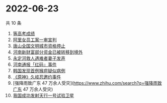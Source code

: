 # 2022-06-23

共 10 条

<!-- BEGIN -->
<!-- 最后更新时间 Thu Jun 23 2022 00:06:35 GMT+0800 (China Standard Time) -->

1. [等高考成绩](https://www.zhihu.com/search?q=等高考成绩)
1. [阿里女员工案一审宣判](https://www.zhihu.com/search?q=阿里女员工案一审宣判)
1. [唐山全国文明城市资格停止](https://www.zhihu.com/search?q=唐山全国文明城市资格停止)
1. [河南新财富部分资金已被转移到境外](https://www.zhihu.com/search?q=河南新财富部分资金已被转移到境外)
1. [永定河救人遇难者妻子发声](https://www.zhihu.com/search?q=永定河救人遇难者妻子发声)
1. [河南通报「红码」事件](https://www.zhihu.com/search?q=河南通报「红码」事件)
1. [韩国发现首例猴痘疑似病例](https://www.zhihu.com/search?q=韩国发现首例猴痘疑似病例)
1. [《原神》久岐忍邀约事件](https://www.zhihu.com/search?q=《原神》久岐忍邀约事件)
1. [强降雨致广东 47 万余人受灾](https://www.zhihu.com/search?q=强降雨致广东 47 万余人受灾)
1. [我国成功发射天行一号试验卫星](https://www.zhihu.com/search?q=我国成功发射天行一号试验卫星)

<!-- END -->
